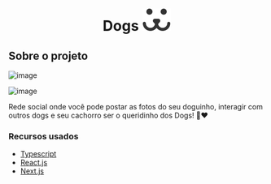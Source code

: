  <h1 align="center">Dogs <img src="public/assets/dogs.svg" alt="Logo Dogs" width="" height=""></h1>

## Sobre o projeto

![image](https://github.com/user-attachments/assets/a5c93748-8d8f-4538-a2de-63f4442137d2)

![image](https://github.com/user-attachments/assets/29eadee7-71cd-426e-af9c-744941f8efc0)

Rede social onde você pode postar as fotos do seu doguinho, interagir com outros dogs e seu cachorro ser o queridinho dos Dogs! 🐾❤️

### Recursos usados

* [Typescript](https://www.typescriptlang.org/)
* [React.js](https://pt-br.reactjs.org/)
* [Next.js](https://nextjs.org/)

